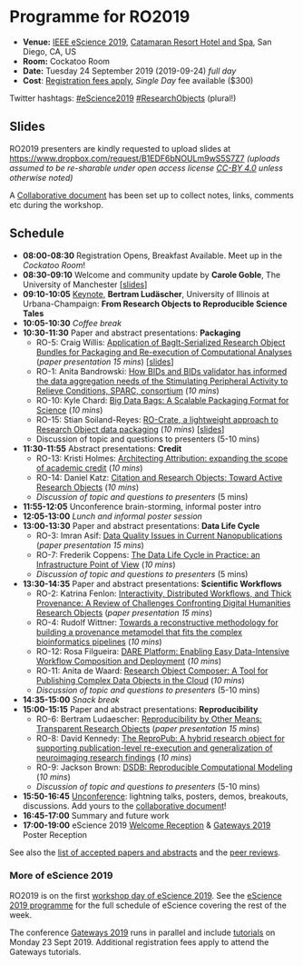 # Programme for RO2019

* **Venue:** [IEEE eScience 2019](https://escience2019.sdsc.edu/workshops), [Catamaran Resort Hotel and Spa](https://escience2019.sdsc.edu/venue), San Diego, CA, US
* **Room:** Cockatoo Room
* **Date:** Tuesday 24 September 2019 (2019-09-24) _full day_
* **Cost**: [Registration fees apply](https://escience2019.sdsc.edu/registration), _Single Day_ fee available ($300)

Twitter hashtags: [#eScience2019](https://twitter.com/hashtag/eScience2019?f=live) [#ResearchObjects](https://twitter.com/hashtag/ResearchObjects?f=live) (plural!)

## Slides

RO2019 presenters are kindly requested to upload slides at <https://www.dropbox.com/request/B1EDF6bNOULm9wS5S7Z7>
_(uploads assumed to be re-sharable under open access license [CC-BY 4.0](https://creativecommons.org/licenses/by/4.0/) unless otherwise noted)_

<!--
Participants can view or download [slides](https://www.dropbox.com/sh/ac1wecv9e08xsvn/AAAeE8p9vDJ_v9EjvSzCnfO-a?dl=0).
-->

A [Collaborative document](https://s.apache.org/ro2019) has been set up to collect notes, links, comments etc during the workshop.

## Schedule

* **08:00-08:30** Registration Opens, Breakfast Available. Meet up in the _Cockatoo Room_!
* **08:30-09:10** Welcome and community update by **Carole Goble**, The University of Manchester [[slides](https://www.dropbox.com/s/azpnrslrqa48118/Carole%20Goble%20-%20RO2019-GOBLE.pptx?dl=0)]
* **09:10-10:05** [Keynote](./#keynote-speaker), **Bertram Ludäscher**, University of Illinois at Urbana-Champaign: **From Research Objects to Reproducible Science Tales**
* **10:05-10:30** _Coffee break_
* **10:30-11:30** Paper and abstract presentations: **Packaging**
  * RO-5: Craig Willis: [Application of BagIt-Serialized Research Object Bundles for Packaging and Re-execution of Computational Analyses](https://doi.org/10.5281/zenodo.3268965) (_paper presentation 15 mins_) [[slides](https://www.dropbox.com/s/azpnrslrqa48118/Carole%20Goble%20-%20RO2019-GOBLE.pptx?dl=0)]
  * RO-1: Anita Bandrowski: [How BIDs and BIDs validator has informed the data aggregation needs of the Stimulating Peripheral Activity to Relieve Conditions, SPARC, consortium](https://doi.org/10.5281/zenodo.3265460) (_10 mins_)
  * RO-10: Kyle Chard: [Big Data Bags: A Scalable Packaging Format for Science](https://doi.org/10.5281/zenodo.3338724) (_10 mins_)
  * RO-15: Stian Soiland-Reyes: [RO-Crate, a lightweight approach to Research Object data packaging](https://doi.org/10.5281/zenodo.3337882) (_10 mins_) [[slides](http://slides.com/soilandreyes/2019-09-24-ro-crate)]
  * Discussion of topic and questions to presenters (5-10 mins)
* **11:30-11:55** Abstract presentations: **Credit**
  * RO-13: Kristi Holmes: [Architecting Attribution: expanding the scope of academic credit](https://doi.org/10.5281/zenodo.3337882) (_10 mins_)
  * RO-14: Daniel Katz: [Citation and Research Objects: Toward Active Research Objects](https://doi.org/10.5281/zenodo.3336147) (_10 mins_)
  * _Discussion of topic and questions to presenters_ (5 mins)  
* **11:55-12:05** Unconference brain-storming, informal poster intro
* **12:05-13:00** _Lunch and informal poster session_
* **13:00-13:30** Paper and abstract presentations: **Data Life Cycle**
  * RO-3: Imran Asif: [Data Quality Issues in Current Nanopublications](https://doi.org/10.5281/zenodo.3268903) (_paper presentation 15 mins_)
  * RO-7: Frederik Coppens: [The Data Life Cycle in Practice: an Infrastructure Point of View](https://doi.org/10.5281/zenodo.3270823) (_10 mins_)
  * _Discussion of topic and questions to presenters_ (5 mins)
* **13:30-14:35** Paper and abstract presentations: **Scientific Workflows**
  * RO-2: Katrina Fenlon: [Interactivity, Distributed Workflows, and Thick Provenance: A Review of Challenges Confronting Digital Humanities Research Objects](https://doi.org/10.5281/zenodo.3268808) (_paper presentation 15 mins_)
  * RO-4: Rudolf Wittner: [Towards a reconstructive methodology for building a provenance metamodel that fits the complex bioinformatics pipelines](https://doi.org/10.5281/zenodo.3362411) (_10 mins_)
  * RO-12: Rosa Filgueira: [DARE Platform: Enabling Easy Data-Intensive Workflow Composition and Deployment](https://doi.org/10.5281/zenodo.3357805) (_10 mins_)
  * RO-11: Anita de Waard: [Research Object Composer: A Tool for Publishing Complex Data Objects in the Cloud](https://doi.org/10.5281/zenodo.3382262) (_10 mins_)
  * _Discussion of topic and questions to presenters_ (5-10 mins)
* **14:35-15:00** _Snack break_
* **15:00-15:15** Paper and abstract presentations: **Reproducibility**
  * RO-6: Bertram Ludaescher: [Reproducibility by Other Means: Transparent Research Objects](https://doi.org/10.5281/zenodo.3270559) (_paper presentation 15 mins_)
  * RO-8: David Kennedy: [The ReproPub: A hybrid research object for supporting publication-level re-execution and generalization of neuroimaging research findings](https://doi.org/10.5281/zenodo.3336608) (_10 mins_)
  * RO-9: Jackson Brown: [DSDB: Reproducible Computational Modeling](https://doi.org/10.5281/zenodo.3337374) (_10 mins_)
  * _Discussion of topic and questions to presenters_ (5-10 mins)
* **15:50-16:45** [Unconference](https://s.apache.org/ro2019): lightning talks, posters, demos, breakouts, discussions. Add yours to the [collaborative document](https://s.apache.org/ro2019)!
* **16:45-17:00** Summary and future work
* **17:00-19:00** eScience 2019 [Welcome Reception](https://escience2019.sdsc.edu/program) & [Gateways 2019](https://sciencegateways.org/web/gateways2019/) Poster Reception


See also the [list of accepted papers and abstracts](/ro2019/proceedings) and the [peer reviews](reviews).

### More of eScience 2019

RO2019 is on the first [workshop day of eScience 2019](https://escience2019.sdsc.edu/workshops). See the [eScience 2019 programme](https://escience2019.sdsc.edu/program) for the full schedule of eScience covering the rest of the week.

The conference [Gateways 2019](https://sciencegateways.org/web/gateways2019/) runs in parallel and include [tutorials](https://sciencegateways.org/web/gateways2019/program/schedule) on Monday 23 Sept 2019. Additional registration fees apply to attend the Gateways tutorials.



